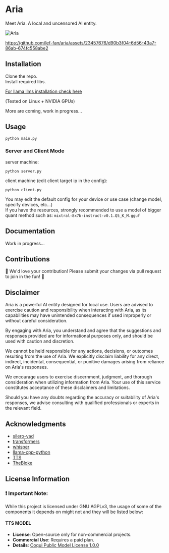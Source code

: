 # Aria
Meet Aria. A local and uncensored AI entity.

![Aria](https://github.com/lef-fan/aria/blob/main/assets/aria.png?raw=true)

https://github.com/lef-fan/aria/assets/23457676/d90b3f04-6d56-43a7-86ab-674fc558abe2

## Installation
Clone the repo.\
Install required libs.

[For llama llms installation check here](https://github.com/abetlen/llama-cpp-python)

(Tested on Linux + NVIDIA GPUs)

More are coming, work in progress...

## Usage
```
python main.py
```
### Server and Client Mode

server machine:
```
python server.py
```
client machine (edit client target ip in the config):
```
python client.py
```
You may edit the default config for your device or use case (change model, specify devices, etc...)\
If you have the resources, strongly recommended to use a model of bigger quant method such as: ```mixtral-8x7b-instruct-v0.1.Q5_K_M.gguf```

## Documentation
Work in progress...

## Contributions
🌟 We'd love your contribution! Please submit your changes via pull request to join in the fun! 🚀

## Disclaimer
Aria is a powerful AI entity designed for local use. Users are advised to exercise caution and responsibility when interacting with Aria, as its capabilities may have unintended consequences if used improperly or without careful consideration.

By engaging with Aria, you understand and agree that the suggestions and responses provided are for informational purposes only, and should be used with caution and discretion.

We cannot be held responsible for any actions, decisions, or outcomes resulting from the use of Aria. We explicitly disclaim liability for any direct, indirect, incidental, consequential, or punitive damages arising from reliance on Aria's responses.

We encourage users to exercise discernment, judgment, and thorough consideration when utilizing information from Aria. Your use of this service constitutes acceptance of these disclaimers and limitations.

Should you have any doubts regarding the accuracy or suitability of Aria's responses, we advise consulting with qualified professionals or experts in the relevant field.

## Acknowledgments

- [silero-vad](https://github.com/snakers4/silero-vad)
- [transformers](https://github.com/huggingface/transformers)
- [whisper](https://github.com/openai/whisper)
- [llama-cpp-python](https://github.com/abetlen/llama-cpp-python)
- [TTS](https://github.com/coqui-ai/TTS)
- [TheBloke](https://huggingface.co/TheBloke)

## License Information

### ❗ Important Note:
While this project is licensed under GNU AGPLv3, the usage of some of the components it depends on might not and they will be listed below:

#### TTS MODEL
- **License**: Open-source only for non-commercial projects.
- **Commercial Use**: Requires a paid plan.
- **Details**: [Coqui Public Model License 1.0.0](https://coqui.ai/cpml)
